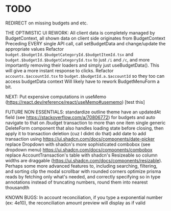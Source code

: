 # TODO

REDIRECT on missing budgets and etc.

THE OPTIMISTIC UI REWORK:
All client data is completely managed by BudgetContext, all shown data on client side originates from BudgetContext
Preceding EVERY single API call, call setBudgetData and change/update the appropriate values
Refactor `budget.$budgetId.$budgetCategoryId.$budgetItemId.tsx` and `budget.$budgetId.$budgetCategoryId.tsx` to just `/i` and `/c`, and more importantly removing their loaders and simply just useBudgetData(). This will give a more instant response to clicks.
Refactor `accounts.$accountId.tsx` to `budget.$budgetId.a.$accountId` so they too can access budgetData context
Will likely have to rework BudgetMenuForm a bit.


NEXT: Put expensive computations in useMemo (<https://react.dev/reference/react/useMemo#usememo>) [test this]


FUTURE NON ESSENTIALS:
standardize outline theme
have an updatedAt field (see https://stackoverflow.com/a/70806772) for budgets and auto navigate to that on /budget
transaction to more than one item
single generic DeleteForm component that also handles loading state before closing, then apply it to transaction deletion (cuz I didnt do that)
add date to add transaction using https://ui.shadcn.com/docs/components/date-picker
replace Dropdown with shadcn's more sophisticated combobox (see dropdown menu) https://ui.shadcn.com/docs/components/combobox
replace AccountTransaction's table with shadcn's Resizeable so column widths are draggable (https://ui.shadcn.com/docs/components/resizable). Perhaps some more advanced features to, including searching, filtering, and sorting
clip the modal scrollbar with rounded corners
optimize prisma reads by fetching only what's needed, and correctly specifying so in type annotations
instead of truncating numbers, round them into nearest thousandth

KNOWN BUGS:
In account reconciliation, if you type a exponential number (ex: 4e10), the reconciliation amount preview will display as if valid